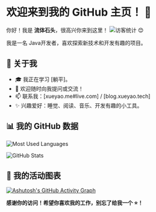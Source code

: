 # 欢迎来到我的 GitHub 主页！ 👋

你好！我是 **流体石头**，很高兴你来到这里！
![访客统计](https://visitor-badge.laobi.icu/badge?page_id=flowstone.profile) 😊 

我是一名 Java开发者，喜欢探索新技术和开发有趣的项目。



## 🌱 关于我
- 🎓 我正在学习 [躺平]。
- 💬 欢迎随时向我提问或交流！  
- 📫 联系我：[xueyao.me#live.com] / [blog.xueyao.tech]  
- ✨ 兴趣爱好：睡觉、阅读、音乐、开发有趣的小工具。


## 📊 我的 GitHub 数据
![Most Used Languages](https://github-readme-stats.vercel.app/api/top-langs/?username=flowstone&layout=compact&theme=radical)

![GitHub Stats](https://github-readme-stats.vercel.app/api?username=flowstone&show_icons=true&theme=radical)


## 🚀 我的活动图表
[![Ashutosh's GitHub Activity Graph](https://github-readme-activity-graph.vercel.app/graph?username=flowstone&theme=react-dark)](https://github.com/Ashutosh00710/github-readme-activity-graph)

**感谢你的访问！希望你喜欢我的工作，别忘了给我一个 ⭐️！**
